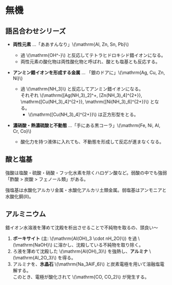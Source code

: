 # 無機

## 語呂合わせシリーズ

+ **両性元素** ...「ああすんなり」\\(\mathrm{Al, Zn, Sn, Pb}\\)
    - 過 \\(\mathrm{OH^-}\\) と反応してテトラヒドロキシド錯イオンになる。
    - 両性元素の酸化物は両性酸化物と呼ばれ、酸とも塩基とも反応する。

+ **アンミン錯イオンを形成する金属** ... 「銀のドアに」\\(\mathrm{Ag, Cu, Zn, Ni}\\)
    - 過 \\(\mathrm{NH_3}\\) と反応してアンミン錯イオンになる。<br>それぞれ \\(\mathrm{[Ag(NH_3)_2]^+, [Zn(NH_3)_4]^{2+}}, \mathrm{[Cu(NH_3)_4]^{2+}}, \mathrm{[Ni(NH_3)_6]^{2+}}\\) となる。
        + \\(\mathrm{[Cu(NH_3)_4]^{2+}}\\) は正方形型をとる。

+ **濃硝酸・熱濃硫酸と不動態** ...「手にある黒コーラ」\\(\mathrm{Fe, Ni, Al, Cr, Co}\\)
    - 酸化力を持つ液体に入れても、不動態を形成して反応が進まなくなる。

## 酸と塩基

強酸は塩酸・硫酸・硝酸・フッ化水素を除くハロゲン酸など。弱酸の中でも強弱「酢酸 > 炭酸 > フェノール類」がある。

強塩基は水酸化アルカリ金属・水酸化アルカリ土類金属。弱塩基はアンモニアと水酸化銅(II)。


## アルミニウム

錯イオン水溶液を薄めて沈殿を析出させることで不純物を取るの、頭良い～

1. **ボーキサイト** (主: \\(\mathrm{Al(OH)_3 \cdot nH_2O}\\)) を過 \\(\mathrm{NaOH}\\) に溶かし、沈殿している不純物を取り除く。
2. ろ液を薄めて沈殿した \\(\mathrm{Al(OH)_3}\\) を強熱し、**アルミナ** \\(\mathrm{Al_2O_3}\\) を得る。
3. アルミナを、**氷晶石** \\(\mathrm{Na_3AlF_6}\\) と炭素電極を用いて溶融塩電解する。<br>このとき、電極が酸化されて \\(\mathrm{CO, CO_2}\\) が発生する。
